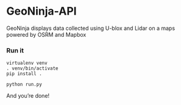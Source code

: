 # GeoNinja-API
GeoNinja displays data collected using U-blox and Lidar on a maps powered by OSRM and Mapbox

### Run it

    virtualenv venv
    . venv/bin/activate
    pip install .

    python run.py

And you’re done!
